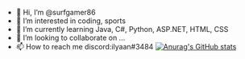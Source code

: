 - 👋 Hi, I’m @surfgamer86
- 👀 I’m interested in coding, sports
- 🌱 I’m currently learning Java, C#, Python, ASP.NET, HTML, CSS
- 💞️ I’m looking to collaborate on ...
- 📫 How to reach me  discord:ilyaan#3484
[![Anurag's GitHub stats](https://github-readme-stats.vercel.app/api?username=surfgamer86)](https://github.com/anuraghazra/github-readme-stats)
<!---
surfgamer86/surfgamer86 is a ✨ special ✨ repository because its `README.md` (this file) appears on your GitHub profile.
You can click the Preview link to take a look at your changes.
--->
